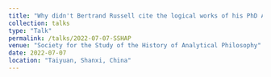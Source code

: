 ```yaml
---
title: "Why didn't Bertrand Russell cite the logical works of his PhD Advisee, Dorothy Wrinch?"
collection: talks
type: "Talk"
permalink: /talks/2022-07-07-SSHAP
venue: "Society for the Study of the History of Analytical Philosophy"
date: 2022-07-07
location: "Taiyuan, Shanxi, China"
---
```

